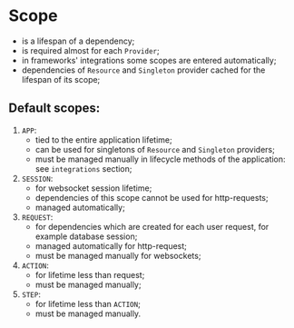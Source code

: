 # Scope
- is a lifespan of a dependency;
- is required almost for each `Provider`;
- in frameworks' integrations some scopes are entered automatically;
- dependencies of `Resource` and `Singleton` provider cached for the lifespan of its scope;

## Default scopes:
1. `APP`:
   - tied to the entire application lifetime;
   - can be used for singletons of `Resource` and `Singleton` providers;
   - must be managed manually in lifecycle methods of the application: see `integrations` section;
2. `SESSION`:
   - for websocket session lifetime;
   - dependencies of this scope cannot be used for http-requests;
   - managed automatically;
3. `REQUEST`:
   - for dependencies which are created for each user request, for example database session;
   - managed automatically for http-request;
   - must be managed manually for websockets;
4. `ACTION`:
   - for lifetime less than request;
   - must be managed manually;
5. `STEP`:
   - for lifetime less than `ACTION`;
   - must be managed manually.
